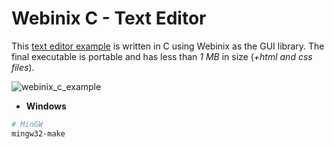 # Webinix C - Text Editor

This [text editor example](https://github.com/webinix-dev/webinix/tree/main/examples/C/text-editor) is written in C using Webinix as the GUI library. The final executable is portable and has less than _1 MB_ in size (_+html and css files_).

![webinix_c_example](https://github.com/ttytm/webinix/assets/34311583/7c3e1f1f-e9a3-4ad9-988a-c0baa3df0a00)

- **Windows**

```sh
# MinGW
mingw32-make
```
